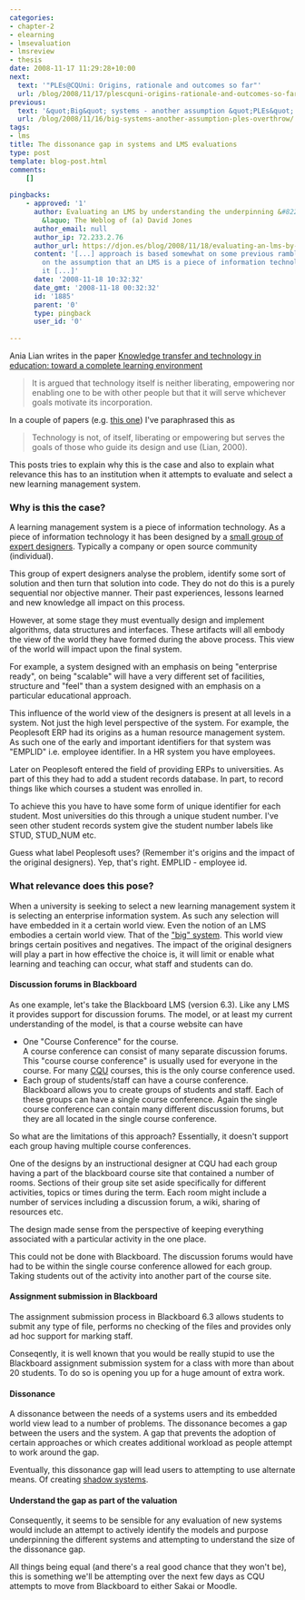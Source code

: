 ```yaml
---
categories:
- chapter-2
- elearning
- lmsevaluation
- lmsreview
- thesis
date: 2008-11-17 11:29:28+10:00
next:
  text: '"PLEs@CQUni: Origins, rationale and outcomes so far"'
  url: /blog/2008/11/17/plescquni-origins-rationale-and-outcomes-so-far-2/
previous:
  text: '&quot;Big&quot; systems - another assumption &quot;PLEs&quot; overthrow'
  url: /blog/2008/11/16/big-systems-another-assumption-ples-overthrow/
tags:
- lms
title: The dissonance gap in systems and LMS evaluations
type: post
template: blog-post.html
comments:
    []
    
pingbacks:
    - approved: '1'
      author: Evaluating an LMS by understanding the underpinning &#8220;model&#8221;
        &laquo; The Weblog of (a) David Jones
      author_email: null
      author_ip: 72.233.2.76
      author_url: https://djon.es/blog/2008/11/18/evaluating-an-lms-by-understanding-the-underpinning-model/
      content: '[...] approach is based somewhat on some previous ramblings and is based
        on the assumption that an LMS is a piece of information technology. Consequently,
        it [...]'
      date: '2008-11-18 10:32:32'
      date_gmt: '2008-11-18 00:32:32'
      id: '1885'
      parent: '0'
      type: pingback
      user_id: '0'
    
---
```

Ania Lian writes in the paper [Knowledge transfer and technology in education: toward a complete learning environment](http://www.ifets.info/journals/3_3/lian.html)

> It is argued that technology itself is neither liberating, empowering nor enabling one to be with other people but that it will serve whichever goals motivate its incorporation.

In a couple of papers (e.g. [this one](/blog/publications/the-teleological-reason-why-icts-limit-choice-for-university-learners-and-learning/)) I've paraphrased this as

> Technology is not, of itself, liberating or empowering but serves the goals of those who guide its design and use (Lian, 2000).

This posts tries to explain why this is the case and also to explain what relevance this has to an institution when it attempts to evaluate and select a new learning management system.

### Why is this the case?

A learning management system is a piece of information technology. As a piece of information technology it has been designed by a [small group of expert designers](/blog/2008/11/15/expert-designer-another-assumption-ples-question/). Typically a company or open source community (individual).

This group of expert designers analyse the problem, identify some sort of solution and then turn that solution into code. They do not do this is a purely sequential nor objective manner. Their past experiences, lessons learned and new knowledge all impact on this process.

However, at some stage they must eventually design and implement algorithms, data structures and interfaces. These artifacts will all embody the view of the world they have formed during the above process. This view of the world will impact upon the final system.

For example, a system designed with an emphasis on being "enterprise ready", on being "scalable" will have a very different set of facilities, structure and "feel" than a system designed with an emphasis on a particular educational approach.

This influence of the world view of the designers is present at all levels in a system. Not just the high level perspective of the system. For example, the Peoplesoft ERP had its origins as a human resource management system. As such one of the early and important identifiers for that system was "EMPLID" i.e. employee identifier. In a HR system you have employees.

Later on Peoplesoft entered the field of providing ERPs to universities. As part of this they had to add a student records database. In part, to record things like which courses a student was enrolled in.

To achieve this you have to have some form of unique identifier for each student. Most universities do this through a unique student number. I've seen other student records system give the student number labels like STUD, STUD\_NUM etc.

Guess what label Peoplesoft uses? (Remember it's origins and the impact of the original designers). Yep, that's right. EMPLID - employee id.

### What relevance does this pose?

When a university is seeking to select a new learning management system it is selecting an enterprise information system. As such any selection will have embedded in it a certain world view. Even the notion of an LMS embodies a certain world view. That of the ["big" system](/blog/2008/11/16/big-systems-another-assumption-ples-overthrow/). This world view brings certain positives and negatives. The impact of the original designers will play a part in how effective the choice is, it will limit or enable what learning and teaching can occur, what staff and students can do.

#### Discussion forums in Blackboard

As one example, let's take the Blackboard LMS (version 6.3). Like any LMS it provides support for discussion forums. The model, or at least my current understanding of the model, is that a course website can have

- One "Course Conference" for the course.  
    A course conference can consist of many separate discussion forums. This "course course conference" is usually used for everyone in the course. For many [CQU](http://www.cqu.edu.au/) courses, this is the only course conference used.
- Each group of students/staff can have a course conference.  
    Blackboard allows you to create groups of students and staff. Each of these groups can have a single course conference. Again the single course conference can contain many different discussion forums, but they are all located in the single course conference.

So what are the limitations of this approach? Essentially, it doesn't support each group having multiple course conferences.

One of the designs by an instructional designer at CQU had each group having a part of the blackboard course site that contained a number of rooms. Sections of their group site set aside specifically for different activities, topics or times during the term. Each room might include a number of services including a discussion forum, a wiki, sharing of resources etc.

The design made sense from the perspective of keeping everything associated with a particular activity in the one place.

This could not be done with Blackboard. The discussion forums would have had to be within the single course conference allowed for each group. Taking students out of the activity into another part of the course site.

#### Assignment submission in Blackboard

The assignment submission process in Blackboard 6.3 allows students to submit any type of file, performs no checking of the files and provides only ad hoc support for marking staff.

Conseqently, it is well known that you would be really stupid to use the Blackboard assignment submission system for a class with more than about 20 students. To do so is opening you up for a huge amount of extra work.

#### Dissonance

A dissonance between the needs of a systems users and its embedded world view lead to a number of problems. The dissonance becomes a gap between the users and the system. A gap that prevents the adoption of certain approaches or which creates additional workload as people attempt to work around the gap.

Eventually, this dissonance gap will lead users to attempting to use alternate means. Of creating [shadow systems](/blog/2008/10/31/between-the-idea-and-the-reality-falls-the-shadow/).

#### Understand the gap as part of the valuation

Consequently, it seems to be sensible for any evaluation of new systems would include an attempt to actively identify the models and purpose underpinning the different systems and attempting to understand the size of the dissonance gap.

All things being equal (and there's a real good chance that they won't be), this is something we'll be attempting over the next few days as CQU attempts to move from Blackboard to either Sakai or Moodle.